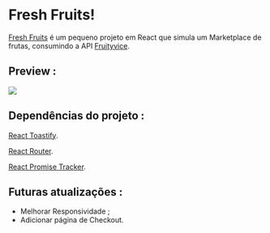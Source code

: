 # Fresh Fruits!

[Fresh Fruits](https://freshfruitss.netlify.app/) é um pequeno projeto em React que simula um Marketplace de frutas, consumindo a API [Fruityvice](https://www.fruityvice.com/).


## Preview :
![](https://i.imgur.com/tMsnGOh.gif)
## Dependências do projeto :

[React Toastify](https://github.com/fkhadra/react-toastify#readme).

[React Router](https://reactrouter.com/).

[React Promise Tracker](https://github.com/Lemoncode/react-promise-tracker).


## Futuras atualizações :
 
- Melhorar Responsividade ;
- Adicionar página de Checkout.
